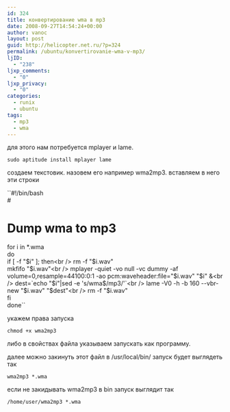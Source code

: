 ```yaml
---
id: 324
title: конвертирование wma в mp3
date: 2008-09-27T14:54:24+00:00
author: vanoc
layout: post
guid: http://helicopter.net.ru/?p=324
permalink: /ubuntu/konvertirovanie-wma-v-mp3/
ljID:
  - "238"
ljxp_comments:
  - "0"
ljxp_privacy:
  - "0"
categories:
  - runix
  - ubuntu
tags:
  - mp3
  - wma
---
```

для этого нам потребуется mplayer и lame.
  
`sudo aptitude install mplayer lame`
  
создаем текстовик. назовем его например wma2mp3. вставляем в него эти строки
  
``#!/bin/bash<br />
#<br />
# Dump wma to mp3<br />
for i in *.wma<br />
do<br />
if [ -f "$i" ]; then<br />
rm -f "$i.wav"<br />
mkfifo "$i.wav"<br />
mplayer -quiet -vo null -vc dummy -af volume=0,resample=44100:0:1 -ao pcm:waveheader:file="$i.wav" "$i" &<br />
dest=`echo "$i"|sed -e 's/wma$/mp3/'`<br />
lame -V0 -h -b 160 --vbr-new "$i.wav" "$dest"<br />
rm -f "$i.wav"<br />
fi<br />
done``
  
укажем права запуска
  
`chmod +x wma2mp3`
  
либо в свойствах файла указываем запускать как программу.
  
далее можно закинуть этот файл в /usr/local/bin/ запуск будет выглядеть так
  
`wma2mp3 *.wma`
  
если не закидывать wma2mp3 в bin запуск выглядит так
  
`/home/user/wma2mp3 *.wma`